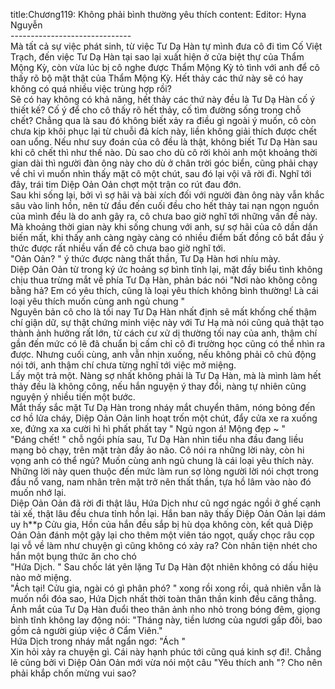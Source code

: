 title:Chương119: Không phải bình thường yêu thích
content:
Editor: Hyna Nguyễn<br>------------------------------<br>Mà tất cả sự việc phát sinh, từ việc Tư Dạ Hàn tự mình đưa cô đi tìm Cố Việt Trạch, đến việc Tư Dạ Hàn tại sao lại xuất hiện ở cửa biệt thự của Thẩm Mộng Kỳ, còn vừa lúc bị cô nghe được Thẩm Mộng Kỳ tỏ tình với anh để cô thấy rõ bộ mặt thật của Thẩm Mộng Kỳ. Hết thảy các thứ này sẽ có hay không có quá nhiều việc trùng hợp rồi?<br>Sẽ có hay không có khả năng, hết thảy các thứ này đều là Tư Dạ Hàn cố ý thiết kế? Cố ý để cho cô thấy rõ hết thảy, cố tìm đường sống trong chỗ chết? Chẳng qua là sau đó không biết xảy ra điều gì ngoài ý muốn, cô còn chưa kịp khôi phục lại từ chuỗi đả kích này, liền không giải thích được chết oan uổng. Nếu như suy đoán của cô đều là thật, không biết Tư Dạ Hàn sau khi cô chết thì như thế nào. Dù sao cho dù cô rời khỏi anh một khoảng thời gian dài thì người đàn ông này cho dù ở chân trời góc biển, cũng phải chạy về chỉ vì muốn nhìn thấy mặt cô một chút, sau đó lại vội vã rời đi. Nghĩ tới đây, trái tim Diệp Oản Oản chợt một trận co rút đau đớn.<br>Sau khi sống lại, bởi vì sợ hãi và bài xích đối với người đàn ông này vẫn khắc sâu vào linh hồn, nên từ đầu đến cuối đều cho hết thảy tai nạn ngọn nguồn của mình đều là do anh gây ra, cô chưa bao giờ nghĩ tới những vấn đề này. Mà khoảng thời gian này khi sống chung với anh, sự sợ hãi của cô dần dần biến mất, khi thấy anh càng ngày càng có nhiều điểm bất đồng cô bắt đầu ý thức được rất nhiều vấn đề cô chưa bao giờ nghĩ tới.<br>"Oản Oản? " ý thức được nàng thất thần, Tư Dạ Hàn hơi nhíu mày.<br>Diệp Oản Oản từ trong ký ức hoảng sợ bình tĩnh lại, mặt đầy biểu tình không chịu thua trừng mắt về phía Tư Dạ Hàn, phản bác nói "Nơi nào không công bằng hả? Em có yêu thích, cũng là loại yêu thích không bình thường! Là cái loại yêu thích muốn cùng anh ngủ chung "<br>Nguyên bản cô cho là tối nay Tư Dạ Hàn nhất định sẽ mất khống chế thậm chí giận dữ, sự thật chứng minh việc này với Tư Hạ mà nói cũng quả thật tạo thành ảnh hưởng rất lớn, từ cách cư xử dị thường tối nay của anh, thậm chí gần đến mức có lẽ đã chuẩn bị cấm chỉ cô đi trường học cũng có thể nhìn ra được. Nhưng cuối cùng, anh vẫn nhịn xuống, nếu không phải cô chủ động nói tới, anh thậm chí chưa từng nghĩ tới việc mở miệng.<br>Lấy một trả một. Nàng sợ nhất không phải là Tư Dạ Hàn, mà là mình làm hết thảy đều là không công, nếu hắn nguyện ý thay đổi, nàng tự nhiên cũng nguyện ý nhiều tiến một bước.<br>Mắt thấy sắc mặt Tư Dạ Hàn trong nháy mắt chuyển thâm, nóng bỏng đến cơ hồ lửa cháy, Diệp Oản Oản linh hoạt trốn một chút, đẩy cửa xe ra xuống xe, đứng xa xa cười hì hì phất phất tay " Ngủ ngon á! Mộng đẹp ~ "<br>"Đáng chết! " chỗ ngồi phía sau, Tư Dạ Hàn nhìn tiểu nha đầu đang liều mạng bỏ chạy, trên mặt tràn đầy ảo não. Cô nói ra những lời này, còn hi vọng anh có thể ngủ? Muốn cùng anh ngủ chung là cái loại yêu thích này. Những lời này quen thuộc đến mức làm run sợ lòng người lời nói chợt trong đầu nổ vang, nam nhân trên mặt trở nên thất thần, tựa hồ lâm vào nào đó muốn nhớ lại.<br>Diệp Oản Oản đã rời đi thật lâu, Hứa Dịch như cũ ngơ ngác ngồi ở ghế cạnh tài xế, thật lâu đều chưa tỉnh hồn lại. Hắn ban nãy thấy Diệp Oản Oản lại dám uy h**p Cửu gia, Hồn của hắn đều sắp bị hù dọa không còn, kết quả Diệp Oản Oản đánh một gậy lại cho thêm một viên táo ngọt, quấy chọc râu cọp lại vỗ về làm như chuyện gì cũng không có xảy ra? Còn nhân tiện nhét cho hắn một bụng thức ăn cho chó<br>"Hứa Dịch. " Sau chốc lát yên lặng Tư Dạ Hàn đột nhiên không có dấu hiệu nào mở miệng.<br>"Ách tại! Cửu gia, ngài có gì phân phó? " xong rồi xong rồi, quả nhiên vẫn là muốn nổi đóa sao, Hứa Dịch nhất thời toàn thân thần kinh đều căng thẳng.<br>Ánh mắt của Tư Dạ Hàn đuổi theo thân ảnh nho nhỏ trong bóng đêm, giọng bình tĩnh không lay động nói: "Tháng này, tiền lương của ngươi gấp đôi, bao gồm cả người giúp việc ở Cẩm Viên."<br>Hứa Dịch trong nháy mắt ngẩn ngơ: "Ách "<br>Xin hỏi xảy ra chuyện gì. Cái này hạnh phúc tới cũng quá kinh sợ đi!. Chẳng lẽ cũng bởi vì Diệp Oản Oản mới vừa nói một câu "Yêu thích anh "? Cho nên phải khắp chốn mừng vui sao?
